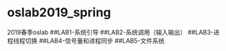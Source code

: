 # oslab2019_spring
2019春季oslab
##LAB1-系统引导
##LAB2-系统调用（输入输出）
##LAB3-进程线程切换
##LAB4-信号量和进程同步
##LAB5-文件系统
